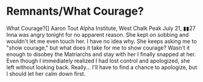 # Remnants/What Courage?

What Courage?[]
Aaron Tout
Alpha Institute, West Chalk Peak
July 21, ▮▮27
Inna was angry tonight for no apparent reason. She kept on sobbing and wouldn't let me even touch her. I have no idea why. She keeps asking me to "show courage," but what does it take for me to show courage? Wasn't it enough to disobey the Matriarchs and stay with her
I finally snapped at her. Even though I immediately realized I had lost control and apologized, she left without looking back. Really... I'll have to find a chance to apologize, but I should let her calm down first.
